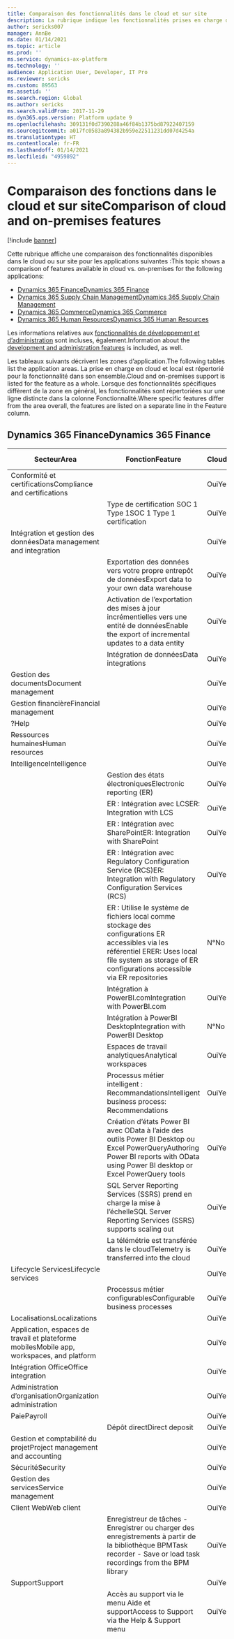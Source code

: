 ```yaml
---
title: Comparaison des fonctionnalités dans le cloud et sur site
description: La rubrique indique les fonctionnalités prises en charge dans le cloud et sur site.
author: sericks007
manager: AnnBe
ms.date: 01/14/2021
ms.topic: article
ms.prod: ''
ms.service: dynamics-ax-platform
ms.technology: ''
audience: Application User, Developer, IT Pro
ms.reviewer: sericks
ms.custom: 89563
ms.assetid: ''
ms.search.region: Global
ms.author: sericks
ms.search.validFrom: 2017-11-29
ms.dyn365.ops.version: Platform update 9
ms.openlocfilehash: 309131f0d7390288a46f84b1375bd87922407159
ms.sourcegitcommit: a017fc0583a894382b959e22511231dd07d4254a
ms.translationtype: HT
ms.contentlocale: fr-FR
ms.lasthandoff: 01/14/2021
ms.locfileid: "4959892"
---
```

# <a name="comparison-of-cloud-and-on-premises-features"></a><span data-ttu-id="8448d-103">Comparaison des fonctions dans le cloud et sur site</span><span class="sxs-lookup"><span data-stu-id="8448d-103">Comparison of cloud and on-premises features</span></span>

[!include [banner](../includes/banner.md)]

<span data-ttu-id="8448d-104">Cette rubrique affiche une comparaison des fonctionnalités disponibles dans le cloud ou sur site pour les applications suivantes :</span><span class="sxs-lookup"><span data-stu-id="8448d-104">This topic shows a comparison of features available in cloud vs. on-premises for the following applications:</span></span>

- [<span data-ttu-id="8448d-105">Dynamics 365 Finance</span><span class="sxs-lookup"><span data-stu-id="8448d-105">Dynamics 365 Finance</span></span>](cloud-prem-comparison.md#dynamics-365-finance)
- [<span data-ttu-id="8448d-106">Dynamics 365 Supply Chain Management</span><span class="sxs-lookup"><span data-stu-id="8448d-106">Dynamics 365 Supply Chain Management</span></span>](cloud-prem-comparison.md#dynamics-365-supply-chain-management)
- [<span data-ttu-id="8448d-107">Dynamics 365 Commerce</span><span class="sxs-lookup"><span data-stu-id="8448d-107">Dynamics 365 Commerce</span></span>](cloud-prem-comparison.md#dynamics-365-commerce)
- [<span data-ttu-id="8448d-108">Dynamics 365 Human Resources</span><span class="sxs-lookup"><span data-stu-id="8448d-108">Dynamics 365 Human Resources</span></span>](cloud-prem-comparison.md#dynamics-365-human-resources)

<span data-ttu-id="8448d-109">Les informations relatives aux [fonctionnalités de développement et d’administration](cloud-prem-comparison.md#development-and-administration-features) sont incluses, également.</span><span class="sxs-lookup"><span data-stu-id="8448d-109">Information about the [development and administration features](cloud-prem-comparison.md#development-and-administration-features) is included, as well.</span></span>

<span data-ttu-id="8448d-110">Les tableaux suivants décrivent les zones d’application.</span><span class="sxs-lookup"><span data-stu-id="8448d-110">The following tables list the application areas.</span></span> <span data-ttu-id="8448d-111">La prise en charge en cloud et local est répertorié pour la fonctionnalité dans son ensemble.</span><span class="sxs-lookup"><span data-stu-id="8448d-111">Cloud and on-premises support is listed for the feature as a whole.</span></span> <span data-ttu-id="8448d-112">Lorsque des fonctionnalités spécifiques diffèrent de la zone en général, les fonctionnalités sont répertoriées sur une ligne distincte dans la colonne Fonctionnalité.</span><span class="sxs-lookup"><span data-stu-id="8448d-112">Where specific features differ from the area overall, the features are listed on a separate line in the Feature column.</span></span>

## <a name="dynamics-365-finance"></a><span data-ttu-id="8448d-113">Dynamics 365 Finance</span><span class="sxs-lookup"><span data-stu-id="8448d-113">Dynamics 365 Finance</span></span>

| <span data-ttu-id="8448d-114">**Secteur**</span><span class="sxs-lookup"><span data-stu-id="8448d-114">**Area**</span></span>             | <span data-ttu-id="8448d-115">**Fonction**</span><span class="sxs-lookup"><span data-stu-id="8448d-115">**Feature**</span></span>                | <span data-ttu-id="8448d-116">**Cloud**</span><span class="sxs-lookup"><span data-stu-id="8448d-116">**Cloud**</span></span> | <span data-ttu-id="8448d-117">**Sur site**</span><span class="sxs-lookup"><span data-stu-id="8448d-117">**On-premises**</span></span> |
|---------------------|-----------------------------|-----------|-----------------|
| <span data-ttu-id="8448d-118">Conformité et certifications</span><span class="sxs-lookup"><span data-stu-id="8448d-118">Compliance and certifications</span></span>        |                                                                                           | <span data-ttu-id="8448d-119">Oui</span><span class="sxs-lookup"><span data-stu-id="8448d-119">Yes</span></span>       | <span data-ttu-id="8448d-120">Oui</span><span class="sxs-lookup"><span data-stu-id="8448d-120">Yes</span></span>             |
|                                      | <span data-ttu-id="8448d-121">Type de certification SOC 1 Type 1</span><span class="sxs-lookup"><span data-stu-id="8448d-121">SOC 1 Type 1 certification</span></span>                                                                | <span data-ttu-id="8448d-122">Oui</span><span class="sxs-lookup"><span data-stu-id="8448d-122">Yes</span></span>       | <span data-ttu-id="8448d-123">Non</span><span class="sxs-lookup"><span data-stu-id="8448d-123">No</span></span>              |
| <span data-ttu-id="8448d-124">Intégration et gestion des données</span><span class="sxs-lookup"><span data-stu-id="8448d-124">Data management and integration</span></span>      |                                                                                           | <span data-ttu-id="8448d-125">Oui</span><span class="sxs-lookup"><span data-stu-id="8448d-125">Yes</span></span>       | <span data-ttu-id="8448d-126">Oui</span><span class="sxs-lookup"><span data-stu-id="8448d-126">Yes</span></span>             
|                                      | <span data-ttu-id="8448d-127">Exportation des données vers votre propre entrepôt de données</span><span class="sxs-lookup"><span data-stu-id="8448d-127">Export data to your own data warehouse</span></span>                                                    | <span data-ttu-id="8448d-128">Oui</span><span class="sxs-lookup"><span data-stu-id="8448d-128">Yes</span></span>       | <span data-ttu-id="8448d-129">Oui</span><span class="sxs-lookup"><span data-stu-id="8448d-129">Yes</span></span>             |
|                                      | <span data-ttu-id="8448d-130">Activation de l’exportation des mises à jour incrémentielles vers une entité de données</span><span class="sxs-lookup"><span data-stu-id="8448d-130">Enable the export of incremental updates to a data entity</span></span>                                 | <span data-ttu-id="8448d-131">Oui</span><span class="sxs-lookup"><span data-stu-id="8448d-131">Yes</span></span>       | <span data-ttu-id="8448d-132">Oui</span><span class="sxs-lookup"><span data-stu-id="8448d-132">Yes</span></span>              |
|                                      | <span data-ttu-id="8448d-133">Intégration de données</span><span class="sxs-lookup"><span data-stu-id="8448d-133">Data integrations</span></span>                                                                         | <span data-ttu-id="8448d-134">Oui</span><span class="sxs-lookup"><span data-stu-id="8448d-134">Yes</span></span>       | <span data-ttu-id="8448d-135">Oui</span><span class="sxs-lookup"><span data-stu-id="8448d-135">Yes</span></span>             |
| <span data-ttu-id="8448d-136">Gestion des documents</span><span class="sxs-lookup"><span data-stu-id="8448d-136">Document management</span></span>                  |                                                                                           | <span data-ttu-id="8448d-137">Oui</span><span class="sxs-lookup"><span data-stu-id="8448d-137">Yes</span></span>       | <span data-ttu-id="8448d-138">Oui</span><span class="sxs-lookup"><span data-stu-id="8448d-138">Yes</span></span>             |
| <span data-ttu-id="8448d-139">Gestion financière</span><span class="sxs-lookup"><span data-stu-id="8448d-139">Financial management</span></span>                 |                                                                                           | <span data-ttu-id="8448d-140">Oui</span><span class="sxs-lookup"><span data-stu-id="8448d-140">Yes</span></span>       | <span data-ttu-id="8448d-141">Oui</span><span class="sxs-lookup"><span data-stu-id="8448d-141">Yes</span></span>             |
| <span data-ttu-id="8448d-142">?</span><span class="sxs-lookup"><span data-stu-id="8448d-142">Help</span></span>                                 |                                                                                           | <span data-ttu-id="8448d-143">Oui</span><span class="sxs-lookup"><span data-stu-id="8448d-143">Yes</span></span>       | <span data-ttu-id="8448d-144">Non</span><span class="sxs-lookup"><span data-stu-id="8448d-144">No</span></span>              |
| <span data-ttu-id="8448d-145">Ressources humaines</span><span class="sxs-lookup"><span data-stu-id="8448d-145">Human resources</span></span>                      |                                                                                           | <span data-ttu-id="8448d-146">Oui</span><span class="sxs-lookup"><span data-stu-id="8448d-146">Yes</span></span>       | <span data-ttu-id="8448d-147">Oui</span><span class="sxs-lookup"><span data-stu-id="8448d-147">Yes</span></span>             |
| <span data-ttu-id="8448d-148">Intelligence</span><span class="sxs-lookup"><span data-stu-id="8448d-148">Intelligence</span></span>                         |                                                                                           | <span data-ttu-id="8448d-149">Oui</span><span class="sxs-lookup"><span data-stu-id="8448d-149">Yes</span></span>       | <span data-ttu-id="8448d-150">Oui</span><span class="sxs-lookup"><span data-stu-id="8448d-150">Yes</span></span>             |
|                                      | <span data-ttu-id="8448d-151">Gestion des états électroniques</span><span class="sxs-lookup"><span data-stu-id="8448d-151">Electronic reporting (ER)</span></span>                                                                 | <span data-ttu-id="8448d-152">Oui</span><span class="sxs-lookup"><span data-stu-id="8448d-152">Yes</span></span>       | <span data-ttu-id="8448d-153">Oui</span><span class="sxs-lookup"><span data-stu-id="8448d-153">Yes</span></span>             |
|                                      | <span data-ttu-id="8448d-154">ER : Intégration avec LCS</span><span class="sxs-lookup"><span data-stu-id="8448d-154">ER: Integration with LCS</span></span>                                                                  | <span data-ttu-id="8448d-155">Oui</span><span class="sxs-lookup"><span data-stu-id="8448d-155">Yes</span></span>       | <span data-ttu-id="8448d-156">Non</span><span class="sxs-lookup"><span data-stu-id="8448d-156">No</span></span>              |
|                                      | <span data-ttu-id="8448d-157">ER : Intégration avec SharePoint</span><span class="sxs-lookup"><span data-stu-id="8448d-157">ER: Integration with SharePoint</span></span>                                                           | <span data-ttu-id="8448d-158">Oui</span><span class="sxs-lookup"><span data-stu-id="8448d-158">Yes</span></span>       | <span data-ttu-id="8448d-159">Non</span><span class="sxs-lookup"><span data-stu-id="8448d-159">No</span></span>              |
|                                      | <span data-ttu-id="8448d-160">ER : Intégration avec Regulatory Configuration Service (RCS)</span><span class="sxs-lookup"><span data-stu-id="8448d-160">ER: Integration with Regulatory Configuration Services (RCS)</span></span>                              | <span data-ttu-id="8448d-161">Oui</span><span class="sxs-lookup"><span data-stu-id="8448d-161">Yes</span></span>       | <span data-ttu-id="8448d-162">Non</span><span class="sxs-lookup"><span data-stu-id="8448d-162">No</span></span>              |
|                                      | <span data-ttu-id="8448d-163">ER : Utilise le système de fichiers local comme stockage des configurations ER accessibles via les référentiel ER</span><span class="sxs-lookup"><span data-stu-id="8448d-163">ER: Uses local file system as storage of ER configurations accessible via ER repositories</span></span> | <span data-ttu-id="8448d-164">N°</span><span class="sxs-lookup"><span data-stu-id="8448d-164">No</span></span>        | <span data-ttu-id="8448d-165">Oui</span><span class="sxs-lookup"><span data-stu-id="8448d-165">Yes</span></span>             |
|                                      | <span data-ttu-id="8448d-166">Intégration à PowerBI.com</span><span class="sxs-lookup"><span data-stu-id="8448d-166">Integration with PowerBI.com</span></span>                                                              | <span data-ttu-id="8448d-167">Oui</span><span class="sxs-lookup"><span data-stu-id="8448d-167">Yes</span></span>       | <span data-ttu-id="8448d-168">N°</span><span class="sxs-lookup"><span data-stu-id="8448d-168">No</span></span>              |
|                                      | <span data-ttu-id="8448d-169">Intégration à PowerBI Desktop</span><span class="sxs-lookup"><span data-stu-id="8448d-169">Integration with PowerBI Desktop</span></span>                                                          | <span data-ttu-id="8448d-170">N°</span><span class="sxs-lookup"><span data-stu-id="8448d-170">No</span></span>        | <span data-ttu-id="8448d-171">Oui</span><span class="sxs-lookup"><span data-stu-id="8448d-171">Yes</span></span>             |
|                                      | <span data-ttu-id="8448d-172">Espaces de travail analytiques</span><span class="sxs-lookup"><span data-stu-id="8448d-172">Analytical workspaces</span></span>                                                                     | <span data-ttu-id="8448d-173">Oui</span><span class="sxs-lookup"><span data-stu-id="8448d-173">Yes</span></span>       | <span data-ttu-id="8448d-174">N°</span><span class="sxs-lookup"><span data-stu-id="8448d-174">No</span></span>              |
|                                      | <span data-ttu-id="8448d-175">Processus métier intelligent : Recommandations</span><span class="sxs-lookup"><span data-stu-id="8448d-175">Intelligent business process: Recommendations</span></span>                                             | <span data-ttu-id="8448d-176">Oui</span><span class="sxs-lookup"><span data-stu-id="8448d-176">Yes</span></span>       | <span data-ttu-id="8448d-177">N°</span><span class="sxs-lookup"><span data-stu-id="8448d-177">No</span></span>              |
|                                      | <span data-ttu-id="8448d-178">Création d’états Power BI avec OData à l’aide des outils Power BI Desktop ou Excel PowerQuery</span><span class="sxs-lookup"><span data-stu-id="8448d-178">Authoring Power BI reports with OData using Power BI desktop or Excel PowerQuery tools</span></span>    | <span data-ttu-id="8448d-179">Oui</span><span class="sxs-lookup"><span data-stu-id="8448d-179">Yes</span></span>       | <span data-ttu-id="8448d-180">N°</span><span class="sxs-lookup"><span data-stu-id="8448d-180">No</span></span>              |
|                                      | <span data-ttu-id="8448d-181">SQL Server Reporting Services (SSRS) prend en charge la mise à l’échelle</span><span class="sxs-lookup"><span data-stu-id="8448d-181">SQL Server Reporting Services (SSRS) supports scaling out</span></span>                                 | <span data-ttu-id="8448d-182">Oui</span><span class="sxs-lookup"><span data-stu-id="8448d-182">Yes</span></span>       | <span data-ttu-id="8448d-183">Non</span><span class="sxs-lookup"><span data-stu-id="8448d-183">No</span></span>              |
|                                      | <span data-ttu-id="8448d-184">La télémétrie est transférée dans le cloud</span><span class="sxs-lookup"><span data-stu-id="8448d-184">Telemetry is transferred into the cloud</span></span>                                                   | <span data-ttu-id="8448d-185">Oui</span><span class="sxs-lookup"><span data-stu-id="8448d-185">Yes</span></span>       | <span data-ttu-id="8448d-186">Non</span><span class="sxs-lookup"><span data-stu-id="8448d-186">No</span></span>              |
| <span data-ttu-id="8448d-187">Lifecycle Services</span><span class="sxs-lookup"><span data-stu-id="8448d-187">Lifecycle services</span></span>                   |                                                                                           | <span data-ttu-id="8448d-188">Oui</span><span class="sxs-lookup"><span data-stu-id="8448d-188">Yes</span></span>       | <span data-ttu-id="8448d-189">Oui</span><span class="sxs-lookup"><span data-stu-id="8448d-189">Yes</span></span>             |
|                                      | <span data-ttu-id="8448d-190">Processus métier configurables</span><span class="sxs-lookup"><span data-stu-id="8448d-190">Configurable business processes</span></span>                                                           | <span data-ttu-id="8448d-191">Oui</span><span class="sxs-lookup"><span data-stu-id="8448d-191">Yes</span></span>       | <span data-ttu-id="8448d-192">Non</span><span class="sxs-lookup"><span data-stu-id="8448d-192">No</span></span>              |
| <span data-ttu-id="8448d-193">Localisations</span><span class="sxs-lookup"><span data-stu-id="8448d-193">Localizations</span></span>                        |                                                                                           | <span data-ttu-id="8448d-194">Oui</span><span class="sxs-lookup"><span data-stu-id="8448d-194">Yes</span></span>       | <span data-ttu-id="8448d-195">Oui</span><span class="sxs-lookup"><span data-stu-id="8448d-195">Yes</span></span>             |
| <span data-ttu-id="8448d-196">Application, espaces de travail et plateforme mobiles</span><span class="sxs-lookup"><span data-stu-id="8448d-196">Mobile app, workspaces, and platform</span></span> |                                                                                           | <span data-ttu-id="8448d-197">Oui</span><span class="sxs-lookup"><span data-stu-id="8448d-197">Yes</span></span>       | <span data-ttu-id="8448d-198">Oui</span><span class="sxs-lookup"><span data-stu-id="8448d-198">Yes</span></span>             |
| <span data-ttu-id="8448d-199">Intégration Office</span><span class="sxs-lookup"><span data-stu-id="8448d-199">Office integration</span></span>                   |                                                                                           | <span data-ttu-id="8448d-200">Oui</span><span class="sxs-lookup"><span data-stu-id="8448d-200">Yes</span></span>       | <span data-ttu-id="8448d-201">Oui</span><span class="sxs-lookup"><span data-stu-id="8448d-201">Yes</span></span>             |
| <span data-ttu-id="8448d-202">Administration d’organisation</span><span class="sxs-lookup"><span data-stu-id="8448d-202">Organization administration</span></span>          |                                                                                           | <span data-ttu-id="8448d-203">Oui</span><span class="sxs-lookup"><span data-stu-id="8448d-203">Yes</span></span>       | <span data-ttu-id="8448d-204">Oui</span><span class="sxs-lookup"><span data-stu-id="8448d-204">Yes</span></span>             |
| <span data-ttu-id="8448d-205">Paie</span><span class="sxs-lookup"><span data-stu-id="8448d-205">Payroll</span></span>                              |                                                                                           | <span data-ttu-id="8448d-206">Oui</span><span class="sxs-lookup"><span data-stu-id="8448d-206">Yes</span></span>       | <span data-ttu-id="8448d-207">Oui</span><span class="sxs-lookup"><span data-stu-id="8448d-207">Yes</span></span>             |
|                                      | <span data-ttu-id="8448d-208">Dépôt direct</span><span class="sxs-lookup"><span data-stu-id="8448d-208">Direct deposit</span></span>                                                                            | <span data-ttu-id="8448d-209">Oui</span><span class="sxs-lookup"><span data-stu-id="8448d-209">Yes</span></span>       | <span data-ttu-id="8448d-210">Non</span><span class="sxs-lookup"><span data-stu-id="8448d-210">No</span></span>              |
| <span data-ttu-id="8448d-211">Gestion et comptabilité du projet</span><span class="sxs-lookup"><span data-stu-id="8448d-211">Project management and accounting</span></span>    |                                                                                           | <span data-ttu-id="8448d-212">Oui</span><span class="sxs-lookup"><span data-stu-id="8448d-212">Yes</span></span>       | <span data-ttu-id="8448d-213">Oui</span><span class="sxs-lookup"><span data-stu-id="8448d-213">Yes</span></span>             |
| <span data-ttu-id="8448d-214">Sécurité</span><span class="sxs-lookup"><span data-stu-id="8448d-214">Security</span></span>                             |                                                                                           | <span data-ttu-id="8448d-215">Oui</span><span class="sxs-lookup"><span data-stu-id="8448d-215">Yes</span></span>       | <span data-ttu-id="8448d-216">Oui</span><span class="sxs-lookup"><span data-stu-id="8448d-216">Yes</span></span>             |
| <span data-ttu-id="8448d-217">Gestion des services</span><span class="sxs-lookup"><span data-stu-id="8448d-217">Service management</span></span>                   |                                                                                           | <span data-ttu-id="8448d-218">Oui</span><span class="sxs-lookup"><span data-stu-id="8448d-218">Yes</span></span>       | <span data-ttu-id="8448d-219">Oui</span><span class="sxs-lookup"><span data-stu-id="8448d-219">Yes</span></span>             |
| <span data-ttu-id="8448d-220">Client Web</span><span class="sxs-lookup"><span data-stu-id="8448d-220">Web client</span></span>                           |                                                                                           | <span data-ttu-id="8448d-221">Oui</span><span class="sxs-lookup"><span data-stu-id="8448d-221">Yes</span></span>       | <span data-ttu-id="8448d-222">Oui</span><span class="sxs-lookup"><span data-stu-id="8448d-222">Yes</span></span>             |
|                                      | <span data-ttu-id="8448d-223">Enregistreur de tâches - Enregistrer ou charger des enregistrements à partir de la bibliothèque BPM</span><span class="sxs-lookup"><span data-stu-id="8448d-223">Task recorder - Save or load task recordings from the BPM library</span></span>                         | <span data-ttu-id="8448d-224">Oui</span><span class="sxs-lookup"><span data-stu-id="8448d-224">Yes</span></span>       | <span data-ttu-id="8448d-225">Non</span><span class="sxs-lookup"><span data-stu-id="8448d-225">No</span></span>              |
| <span data-ttu-id="8448d-226">Support</span><span class="sxs-lookup"><span data-stu-id="8448d-226">Support</span></span>                              |                                                                                           | <span data-ttu-id="8448d-227">Oui</span><span class="sxs-lookup"><span data-stu-id="8448d-227">Yes</span></span>       | <span data-ttu-id="8448d-228">Oui</span><span class="sxs-lookup"><span data-stu-id="8448d-228">Yes</span></span>             |
|                                      | <span data-ttu-id="8448d-229">Accès au support via le menu Aide et support</span><span class="sxs-lookup"><span data-stu-id="8448d-229">Access to Support via the Help & Support menu</span></span>                                             | <span data-ttu-id="8448d-230">Oui</span><span class="sxs-lookup"><span data-stu-id="8448d-230">Yes</span></span>       | <span data-ttu-id="8448d-231">Non</span><span class="sxs-lookup"><span data-stu-id="8448d-231">No</span></span>              |
|                                      | <span data-ttu-id="8448d-232">Événements commerciaux</span><span class="sxs-lookup"><span data-stu-id="8448d-232">Business events</span></span>                                                                           | <span data-ttu-id="8448d-233">Oui</span><span class="sxs-lookup"><span data-stu-id="8448d-233">Yes</span></span>       | <span data-ttu-id="8448d-234">Oui (soit une connectivité Internet est requise, soit des points de terminaison personnalisés doivent être implémentés pour envoyer/recevoir des événements commerciaux dans l’intranet)</span><span class="sxs-lookup"><span data-stu-id="8448d-234">Yes (either internet connectivity is required or custom endpoints must be implemented to send/receive business events within intranet)</span></span>              |

## <a name="dynamics-365-supply-chain-management"></a><span data-ttu-id="8448d-235">Dynamics 365 Supply Chain Management</span><span class="sxs-lookup"><span data-stu-id="8448d-235">Dynamics 365 Supply Chain Management</span></span> 

| <span data-ttu-id="8448d-236">**Secteur**</span><span class="sxs-lookup"><span data-stu-id="8448d-236">**Area**</span></span>                | <span data-ttu-id="8448d-237">**Fonction**</span><span class="sxs-lookup"><span data-stu-id="8448d-237">**Feature**</span></span>             | <span data-ttu-id="8448d-238">**Cloud**</span><span class="sxs-lookup"><span data-stu-id="8448d-238">**Cloud**</span></span> | <span data-ttu-id="8448d-239">**Sur site**</span><span class="sxs-lookup"><span data-stu-id="8448d-239">**On-premises**</span></span> |
|-------------------------|-------------------|-----------|-----------------|
| <span data-ttu-id="8448d-240">Gestion des actifs</span><span class="sxs-lookup"><span data-stu-id="8448d-240">Asset management</span></span>                     |                                                                                           | <span data-ttu-id="8448d-241">Oui</span><span class="sxs-lookup"><span data-stu-id="8448d-241">Yes</span></span>       | <span data-ttu-id="8448d-242">N°</span><span class="sxs-lookup"><span data-stu-id="8448d-242">No</span></span> |
| <span data-ttu-id="8448d-243">Conformité et certifications</span><span class="sxs-lookup"><span data-stu-id="8448d-243">Compliance and certifications</span></span>        |                                                                                           | <span data-ttu-id="8448d-244">Oui</span><span class="sxs-lookup"><span data-stu-id="8448d-244">Yes</span></span>       | <span data-ttu-id="8448d-245">Oui</span><span class="sxs-lookup"><span data-stu-id="8448d-245">Yes</span></span>             |
|                                      | <span data-ttu-id="8448d-246">Type de certification SOC 1 Type 1</span><span class="sxs-lookup"><span data-stu-id="8448d-246">SOC 1 Type 1 certification</span></span>                                                                | <span data-ttu-id="8448d-247">Oui</span><span class="sxs-lookup"><span data-stu-id="8448d-247">Yes</span></span>       | <span data-ttu-id="8448d-248">N°</span><span class="sxs-lookup"><span data-stu-id="8448d-248">No</span></span>              |
| <span data-ttu-id="8448d-249">Contrôle de gestion</span><span class="sxs-lookup"><span data-stu-id="8448d-249">Cost accounting</span></span>                      |                                                                                           | <span data-ttu-id="8448d-250">Oui</span><span class="sxs-lookup"><span data-stu-id="8448d-250">Yes</span></span>       | <span data-ttu-id="8448d-251">Oui</span><span class="sxs-lookup"><span data-stu-id="8448d-251">Yes</span></span>             |
|                                      | <span data-ttu-id="8448d-252">Pack de contenu Contrôle de gestion pour Power BI</span><span class="sxs-lookup"><span data-stu-id="8448d-252">Cost accounting content pack for Power BI</span></span>                                                 | <span data-ttu-id="8448d-253">Oui</span><span class="sxs-lookup"><span data-stu-id="8448d-253">Yes</span></span>       | <span data-ttu-id="8448d-254">N°</span><span class="sxs-lookup"><span data-stu-id="8448d-254">No</span></span>              |
|                                      | <span data-ttu-id="8448d-255">Espace de travail Contrôle de gestion pour application mobile</span><span class="sxs-lookup"><span data-stu-id="8448d-255">Cost accounting workspace for mobile app</span></span>                                                  | <span data-ttu-id="8448d-256">Oui</span><span class="sxs-lookup"><span data-stu-id="8448d-256">Yes</span></span>       | <span data-ttu-id="8448d-257">N°</span><span class="sxs-lookup"><span data-stu-id="8448d-257">No</span></span>              |
| <span data-ttu-id="8448d-258">Gestion des coûts</span><span class="sxs-lookup"><span data-stu-id="8448d-258">Cost management</span></span>                      |                                                                                           | <span data-ttu-id="8448d-259">Oui</span><span class="sxs-lookup"><span data-stu-id="8448d-259">Yes</span></span>       | <span data-ttu-id="8448d-260">Oui</span><span class="sxs-lookup"><span data-stu-id="8448d-260">Yes</span></span>             |
|                                      | <span data-ttu-id="8448d-261">Pack de contenu de gestion des coûts pour Power BI</span><span class="sxs-lookup"><span data-stu-id="8448d-261">Cost management content pack for Power BI</span></span>                                                 | <span data-ttu-id="8448d-262">Oui</span><span class="sxs-lookup"><span data-stu-id="8448d-262">Yes</span></span>       | <span data-ttu-id="8448d-263">N°</span><span class="sxs-lookup"><span data-stu-id="8448d-263">No</span></span>              |
| <span data-ttu-id="8448d-264">Intégration et gestion des données</span><span class="sxs-lookup"><span data-stu-id="8448d-264">Data management and integration</span></span>      |                                                                                           | <span data-ttu-id="8448d-265">Oui</span><span class="sxs-lookup"><span data-stu-id="8448d-265">Yes</span></span>       | <span data-ttu-id="8448d-266">Oui</span><span class="sxs-lookup"><span data-stu-id="8448d-266">Yes</span></span>             |
|                                      | <span data-ttu-id="8448d-267">Extension pilotée par la configuration</span><span class="sxs-lookup"><span data-stu-id="8448d-267">Configuration-driven extension</span></span>                                                            | <span data-ttu-id="8448d-268">Oui</span><span class="sxs-lookup"><span data-stu-id="8448d-268">Yes</span></span>       | <span data-ttu-id="8448d-269">N°</span><span class="sxs-lookup"><span data-stu-id="8448d-269">No</span></span>              |
|                                      | <span data-ttu-id="8448d-270">Exportation des données vers votre propre entrepôt de données</span><span class="sxs-lookup"><span data-stu-id="8448d-270">Export data to your own data warehouse</span></span>                                                    | <span data-ttu-id="8448d-271">Oui</span><span class="sxs-lookup"><span data-stu-id="8448d-271">Yes</span></span>       | <span data-ttu-id="8448d-272">Oui</span><span class="sxs-lookup"><span data-stu-id="8448d-272">Yes</span></span>             |
|                                      | <span data-ttu-id="8448d-273">Activation de l’exportation des mises à jour incrémentielles vers une entité de données</span><span class="sxs-lookup"><span data-stu-id="8448d-273">Enable the export of incremental updates to a data entity</span></span>                                 | <span data-ttu-id="8448d-274">Oui</span><span class="sxs-lookup"><span data-stu-id="8448d-274">Yes</span></span>       | <span data-ttu-id="8448d-275">Oui</span><span class="sxs-lookup"><span data-stu-id="8448d-275">Yes</span></span>              |
|                                      | <span data-ttu-id="8448d-276">Intégration de données</span><span class="sxs-lookup"><span data-stu-id="8448d-276">Data integrations</span></span>                                                                         | <span data-ttu-id="8448d-277">Oui</span><span class="sxs-lookup"><span data-stu-id="8448d-277">Yes</span></span>       | <span data-ttu-id="8448d-278">Oui</span><span class="sxs-lookup"><span data-stu-id="8448d-278">Yes</span></span>             |
| <span data-ttu-id="8448d-279">Gestion des documents</span><span class="sxs-lookup"><span data-stu-id="8448d-279">Document management</span></span>                  |                                                                                           | <span data-ttu-id="8448d-280">Oui</span><span class="sxs-lookup"><span data-stu-id="8448d-280">Yes</span></span>       | <span data-ttu-id="8448d-281">Oui</span><span class="sxs-lookup"><span data-stu-id="8448d-281">Yes</span></span>             |
| <span data-ttu-id="8448d-282">Affiche l’aide</span><span class="sxs-lookup"><span data-stu-id="8448d-282">Help</span></span>                                 |                                                                                           | <span data-ttu-id="8448d-283">Oui</span><span class="sxs-lookup"><span data-stu-id="8448d-283">Yes</span></span>       | <span data-ttu-id="8448d-284">Non</span><span class="sxs-lookup"><span data-stu-id="8448d-284">No</span></span>              |
| <span data-ttu-id="8448d-285">Intelligence</span><span class="sxs-lookup"><span data-stu-id="8448d-285">Intelligence</span></span>                         |                                                                                           | <span data-ttu-id="8448d-286">Oui</span><span class="sxs-lookup"><span data-stu-id="8448d-286">Yes</span></span>       | <span data-ttu-id="8448d-287">Oui</span><span class="sxs-lookup"><span data-stu-id="8448d-287">Yes</span></span>             |
|                                      | <span data-ttu-id="8448d-288">Gestion des états électroniques</span><span class="sxs-lookup"><span data-stu-id="8448d-288">Electronic reporting (ER)</span></span>                                                                 | <span data-ttu-id="8448d-289">Oui</span><span class="sxs-lookup"><span data-stu-id="8448d-289">Yes</span></span>       | <span data-ttu-id="8448d-290">Oui</span><span class="sxs-lookup"><span data-stu-id="8448d-290">Yes</span></span>             |
|                                      | <span data-ttu-id="8448d-291">ER : Intégration avec LCS</span><span class="sxs-lookup"><span data-stu-id="8448d-291">ER: Integration with LCS</span></span>                                                                  | <span data-ttu-id="8448d-292">Oui</span><span class="sxs-lookup"><span data-stu-id="8448d-292">Yes</span></span>       | <span data-ttu-id="8448d-293">Non</span><span class="sxs-lookup"><span data-stu-id="8448d-293">No</span></span>              |
|                                      | <span data-ttu-id="8448d-294">ER : Intégration avec SharePoint</span><span class="sxs-lookup"><span data-stu-id="8448d-294">ER: Integration with SharePoint</span></span>                                                           | <span data-ttu-id="8448d-295">Oui</span><span class="sxs-lookup"><span data-stu-id="8448d-295">Yes</span></span>       | <span data-ttu-id="8448d-296">Non</span><span class="sxs-lookup"><span data-stu-id="8448d-296">No</span></span>              |
|                                      | <span data-ttu-id="8448d-297">ER : Intégration avec Regulatory Configuration Service (RCS)</span><span class="sxs-lookup"><span data-stu-id="8448d-297">ER: Integration with Regulatory Configuration Services (RCS)</span></span>                              | <span data-ttu-id="8448d-298">Oui</span><span class="sxs-lookup"><span data-stu-id="8448d-298">Yes</span></span>       | <span data-ttu-id="8448d-299">Non</span><span class="sxs-lookup"><span data-stu-id="8448d-299">No</span></span>              |
|                                      | <span data-ttu-id="8448d-300">ER : Utilise le système de fichiers local comme stockage des configurations ER accessibles via les référentiel ER</span><span class="sxs-lookup"><span data-stu-id="8448d-300">ER: Uses local file system as storage of ER configurations accessible via ER repositories</span></span> | <span data-ttu-id="8448d-301">N°</span><span class="sxs-lookup"><span data-stu-id="8448d-301">No</span></span>        | <span data-ttu-id="8448d-302">Oui</span><span class="sxs-lookup"><span data-stu-id="8448d-302">Yes</span></span>             |
|                                      | <span data-ttu-id="8448d-303">Intégration à PowerBI.com</span><span class="sxs-lookup"><span data-stu-id="8448d-303">Integration with PowerBI.com</span></span>                                                              | <span data-ttu-id="8448d-304">Oui</span><span class="sxs-lookup"><span data-stu-id="8448d-304">Yes</span></span>       | <span data-ttu-id="8448d-305">N°</span><span class="sxs-lookup"><span data-stu-id="8448d-305">No</span></span>              |
|                                      | <span data-ttu-id="8448d-306">Intégration à PowerBI Desktop</span><span class="sxs-lookup"><span data-stu-id="8448d-306">Integration with PowerBI Desktop</span></span>                                                          | <span data-ttu-id="8448d-307">N°</span><span class="sxs-lookup"><span data-stu-id="8448d-307">No</span></span>        | <span data-ttu-id="8448d-308">Oui</span><span class="sxs-lookup"><span data-stu-id="8448d-308">Yes</span></span>             |
|                                      | <span data-ttu-id="8448d-309">Espaces de travail analytiques</span><span class="sxs-lookup"><span data-stu-id="8448d-309">Analytical workspaces</span></span>                                                                     | <span data-ttu-id="8448d-310">Oui</span><span class="sxs-lookup"><span data-stu-id="8448d-310">Yes</span></span>       | <span data-ttu-id="8448d-311">N°</span><span class="sxs-lookup"><span data-stu-id="8448d-311">No</span></span>              |
|                                      | <span data-ttu-id="8448d-312">Processus métier intelligent : Recommandations</span><span class="sxs-lookup"><span data-stu-id="8448d-312">Intelligent business process: Recommendations</span></span>                                             | <span data-ttu-id="8448d-313">Oui</span><span class="sxs-lookup"><span data-stu-id="8448d-313">Yes</span></span>       | <span data-ttu-id="8448d-314">N°</span><span class="sxs-lookup"><span data-stu-id="8448d-314">No</span></span>              |
|                                      | <span data-ttu-id="8448d-315">Création d’états Power BI avec OData à l’aide des outils Power BI Desktop ou Excel PowerQuery</span><span class="sxs-lookup"><span data-stu-id="8448d-315">Authoring Power BI reports with OData using Power BI desktop or Excel PowerQuery tools</span></span>    | <span data-ttu-id="8448d-316">Oui</span><span class="sxs-lookup"><span data-stu-id="8448d-316">Yes</span></span>       | <span data-ttu-id="8448d-317">N°</span><span class="sxs-lookup"><span data-stu-id="8448d-317">No</span></span>              |
|                                      | <span data-ttu-id="8448d-318">SQL Server Reporting Services (SSRS) prend en charge la mise à l’échelle</span><span class="sxs-lookup"><span data-stu-id="8448d-318">SQL Server Reporting Services (SSRS) supports scaling out</span></span>                                 | <span data-ttu-id="8448d-319">Oui</span><span class="sxs-lookup"><span data-stu-id="8448d-319">Yes</span></span>       | <span data-ttu-id="8448d-320">Non</span><span class="sxs-lookup"><span data-stu-id="8448d-320">No</span></span>              |
|                                      | <span data-ttu-id="8448d-321">La télémétrie est transférée dans le cloud</span><span class="sxs-lookup"><span data-stu-id="8448d-321">Telemetry is transferred into the cloud</span></span>                                                   | <span data-ttu-id="8448d-322">Oui</span><span class="sxs-lookup"><span data-stu-id="8448d-322">Yes</span></span>       | <span data-ttu-id="8448d-323">Non</span><span class="sxs-lookup"><span data-stu-id="8448d-323">No</span></span>              |
| <span data-ttu-id="8448d-324">Gestion des stocks</span><span class="sxs-lookup"><span data-stu-id="8448d-324">Inventory management</span></span>                 |                                                                                           | <span data-ttu-id="8448d-325">Oui</span><span class="sxs-lookup"><span data-stu-id="8448d-325">Yes</span></span>       | <span data-ttu-id="8448d-326">Oui</span><span class="sxs-lookup"><span data-stu-id="8448d-326">Yes</span></span>             |
| <span data-ttu-id="8448d-327">Lifecycle Services</span><span class="sxs-lookup"><span data-stu-id="8448d-327">Lifecycle services</span></span>                   |                                                                                           | <span data-ttu-id="8448d-328">Oui</span><span class="sxs-lookup"><span data-stu-id="8448d-328">Yes</span></span>       | <span data-ttu-id="8448d-329">Oui</span><span class="sxs-lookup"><span data-stu-id="8448d-329">Yes</span></span>             |
|                                      | <span data-ttu-id="8448d-330">Processus métier configurables</span><span class="sxs-lookup"><span data-stu-id="8448d-330">Configurable business processes</span></span>                                                           | <span data-ttu-id="8448d-331">Oui</span><span class="sxs-lookup"><span data-stu-id="8448d-331">Yes</span></span>       | <span data-ttu-id="8448d-332">Non</span><span class="sxs-lookup"><span data-stu-id="8448d-332">No</span></span>              |
| <span data-ttu-id="8448d-333">Localisations</span><span class="sxs-lookup"><span data-stu-id="8448d-333">Localizations</span></span>                        |                                                                                           | <span data-ttu-id="8448d-334">Oui</span><span class="sxs-lookup"><span data-stu-id="8448d-334">Yes</span></span>       | <span data-ttu-id="8448d-335">Oui</span><span class="sxs-lookup"><span data-stu-id="8448d-335">Yes</span></span>             |
| <span data-ttu-id="8448d-336">Fabrication</span><span class="sxs-lookup"><span data-stu-id="8448d-336">Manufacturing</span></span>                        |                                                                                           | <span data-ttu-id="8448d-337">Oui</span><span class="sxs-lookup"><span data-stu-id="8448d-337">Yes</span></span>       | <span data-ttu-id="8448d-338">Oui</span><span class="sxs-lookup"><span data-stu-id="8448d-338">Yes</span></span>             |
| <span data-ttu-id="8448d-339">Planification et prévisions</span><span class="sxs-lookup"><span data-stu-id="8448d-339">Master planning and forecasting</span></span>      |                                                                                           | <span data-ttu-id="8448d-340">Oui</span><span class="sxs-lookup"><span data-stu-id="8448d-340">Yes</span></span>       | <span data-ttu-id="8448d-341">Oui</span><span class="sxs-lookup"><span data-stu-id="8448d-341">Yes</span></span>             |
| <span data-ttu-id="8448d-342">Service Optimisation de la planification</span><span class="sxs-lookup"><span data-stu-id="8448d-342">Planning optimization</span></span>                |                                                                                           | <span data-ttu-id="8448d-343">Oui</span><span class="sxs-lookup"><span data-stu-id="8448d-343">Yes</span></span>       | <span data-ttu-id="8448d-344">N°</span><span class="sxs-lookup"><span data-stu-id="8448d-344">No</span></span>              |
| <span data-ttu-id="8448d-345">Application, espaces de travail et plateforme mobiles</span><span class="sxs-lookup"><span data-stu-id="8448d-345">Mobile app, workspaces, and platform</span></span> |                                                                                           | <span data-ttu-id="8448d-346">Oui</span><span class="sxs-lookup"><span data-stu-id="8448d-346">Yes</span></span>       | <span data-ttu-id="8448d-347">Oui</span><span class="sxs-lookup"><span data-stu-id="8448d-347">Yes</span></span>             |
| <span data-ttu-id="8448d-348">Intégration Office</span><span class="sxs-lookup"><span data-stu-id="8448d-348">Office integration</span></span>                   |                                                                                           | <span data-ttu-id="8448d-349">Oui</span><span class="sxs-lookup"><span data-stu-id="8448d-349">Yes</span></span>       | <span data-ttu-id="8448d-350">Oui</span><span class="sxs-lookup"><span data-stu-id="8448d-350">Yes</span></span>             |
| <span data-ttu-id="8448d-351">Administration d’organisation</span><span class="sxs-lookup"><span data-stu-id="8448d-351">Organization administration</span></span>          |                                                                                           | <span data-ttu-id="8448d-352">Oui</span><span class="sxs-lookup"><span data-stu-id="8448d-352">Yes</span></span>       | <span data-ttu-id="8448d-353">Oui</span><span class="sxs-lookup"><span data-stu-id="8448d-353">Yes</span></span>             |
| <span data-ttu-id="8448d-354">Approvisionnements</span><span class="sxs-lookup"><span data-stu-id="8448d-354">Procurement and sourcing</span></span>             |                                                                                           | <span data-ttu-id="8448d-355">Oui</span><span class="sxs-lookup"><span data-stu-id="8448d-355">Yes</span></span>       | <span data-ttu-id="8448d-356">Oui</span><span class="sxs-lookup"><span data-stu-id="8448d-356">Yes</span></span>             |
|                                      | <span data-ttu-id="8448d-357">Extraction du catalogue externe à partir de la demande d’achat</span><span class="sxs-lookup"><span data-stu-id="8448d-357">Punch-out to external catalog from purchase requisition</span></span>                                   | <span data-ttu-id="8448d-358">Oui</span><span class="sxs-lookup"><span data-stu-id="8448d-358">Yes</span></span>       | <span data-ttu-id="8448d-359">N°</span><span class="sxs-lookup"><span data-stu-id="8448d-359">No</span></span>              |
|                                      | <span data-ttu-id="8448d-360">États Power BI sur l’analyse des dépenses et des achats</span><span class="sxs-lookup"><span data-stu-id="8448d-360">Purchase spend analysis Power BI reports</span></span>                                                  | <span data-ttu-id="8448d-361">Oui</span><span class="sxs-lookup"><span data-stu-id="8448d-361">Yes</span></span>       | <span data-ttu-id="8448d-362">N°</span><span class="sxs-lookup"><span data-stu-id="8448d-362">No</span></span>              |
| <span data-ttu-id="8448d-363">Gestion des informations sur les produits</span><span class="sxs-lookup"><span data-stu-id="8448d-363">Product information management</span></span>       |                                                                                           | <span data-ttu-id="8448d-364">Oui</span><span class="sxs-lookup"><span data-stu-id="8448d-364">Yes</span></span>       | <span data-ttu-id="8448d-365">Oui</span><span class="sxs-lookup"><span data-stu-id="8448d-365">Yes</span></span>             |
| <span data-ttu-id="8448d-366">Données de produit générique</span><span class="sxs-lookup"><span data-stu-id="8448d-366">Product master data</span></span>                  |                                                                                           | <span data-ttu-id="8448d-367">Oui</span><span class="sxs-lookup"><span data-stu-id="8448d-367">Yes</span></span>       | <span data-ttu-id="8448d-368">Oui</span><span class="sxs-lookup"><span data-stu-id="8448d-368">Yes</span></span>             |
| <span data-ttu-id="8448d-369">Production</span><span class="sxs-lookup"><span data-stu-id="8448d-369">Production</span></span>                           |                                                                                           | <span data-ttu-id="8448d-370">Oui</span><span class="sxs-lookup"><span data-stu-id="8448d-370">Yes</span></span>       | <span data-ttu-id="8448d-371">Oui</span><span class="sxs-lookup"><span data-stu-id="8448d-371">Yes</span></span>             |
|                                      | <span data-ttu-id="8448d-372">États Power BI sur les performances de la production</span><span class="sxs-lookup"><span data-stu-id="8448d-372">Production performance Power BI reports</span></span>                                                   | <span data-ttu-id="8448d-373">Oui</span><span class="sxs-lookup"><span data-stu-id="8448d-373">Yes</span></span>       | <span data-ttu-id="8448d-374">N°</span><span class="sxs-lookup"><span data-stu-id="8448d-374">No</span></span>              |
| <span data-ttu-id="8448d-375">Gestion et comptabilité des projets</span><span class="sxs-lookup"><span data-stu-id="8448d-375">Project management and accounting</span></span>    |                                                                                           | <span data-ttu-id="8448d-376">Oui</span><span class="sxs-lookup"><span data-stu-id="8448d-376">Yes</span></span>       | <span data-ttu-id="8448d-377">Oui</span><span class="sxs-lookup"><span data-stu-id="8448d-377">Yes</span></span>             |
| <span data-ttu-id="8448d-378">Ventes</span><span class="sxs-lookup"><span data-stu-id="8448d-378">Sales</span></span>                                |                                                                                           | <span data-ttu-id="8448d-379">Oui</span><span class="sxs-lookup"><span data-stu-id="8448d-379">Yes</span></span>       | <span data-ttu-id="8448d-380">Oui</span><span class="sxs-lookup"><span data-stu-id="8448d-380">Yes</span></span>             |
|                                      | <span data-ttu-id="8448d-381">États Power BI sur les performances de rentabilité et de ventes</span><span class="sxs-lookup"><span data-stu-id="8448d-381">Sales and profitability performance Power BI reports</span></span>                                      | <span data-ttu-id="8448d-382">Oui</span><span class="sxs-lookup"><span data-stu-id="8448d-382">Yes</span></span>       | <span data-ttu-id="8448d-383">N°</span><span class="sxs-lookup"><span data-stu-id="8448d-383">No</span></span>              |
| <span data-ttu-id="8448d-384">Sécurité</span><span class="sxs-lookup"><span data-stu-id="8448d-384">Security</span></span>                             |                                                                                           | <span data-ttu-id="8448d-385">Oui</span><span class="sxs-lookup"><span data-stu-id="8448d-385">Yes</span></span>       | <span data-ttu-id="8448d-386">Oui</span><span class="sxs-lookup"><span data-stu-id="8448d-386">Yes</span></span>             |
| <span data-ttu-id="8448d-387">Gestion des services</span><span class="sxs-lookup"><span data-stu-id="8448d-387">Service management</span></span>                   |                                                                                           | <span data-ttu-id="8448d-388">Oui</span><span class="sxs-lookup"><span data-stu-id="8448d-388">Yes</span></span>       | <span data-ttu-id="8448d-389">Oui</span><span class="sxs-lookup"><span data-stu-id="8448d-389">Yes</span></span>             |
| <span data-ttu-id="8448d-390">Gestion de la chaîne d’approvisionnement.</span><span class="sxs-lookup"><span data-stu-id="8448d-390">Supply chain management</span></span>              |                                                                                           | <span data-ttu-id="8448d-391">Oui</span><span class="sxs-lookup"><span data-stu-id="8448d-391">Yes</span></span>       | <span data-ttu-id="8448d-392">Oui</span><span class="sxs-lookup"><span data-stu-id="8448d-392">Yes</span></span>             |
| <span data-ttu-id="8448d-393">Gestion du transport</span><span class="sxs-lookup"><span data-stu-id="8448d-393">Transportation management</span></span>            |                                                                                           | <span data-ttu-id="8448d-394">Oui</span><span class="sxs-lookup"><span data-stu-id="8448d-394">Yes</span></span>       | <span data-ttu-id="8448d-395">Oui</span><span class="sxs-lookup"><span data-stu-id="8448d-395">Yes</span></span>             |
| <span data-ttu-id="8448d-396">Collaboration du fournisseur</span><span class="sxs-lookup"><span data-stu-id="8448d-396">Vendor collaboration</span></span>                 |                                                                                           | <span data-ttu-id="8448d-397">Oui</span><span class="sxs-lookup"><span data-stu-id="8448d-397">Yes</span></span>       | <span data-ttu-id="8448d-398">N°</span><span class="sxs-lookup"><span data-stu-id="8448d-398">No</span></span>              |
| <span data-ttu-id="8448d-399">Gestion des entrepôts</span><span class="sxs-lookup"><span data-stu-id="8448d-399">Warehouse management</span></span>                 |                                                                                           | <span data-ttu-id="8448d-400">Oui</span><span class="sxs-lookup"><span data-stu-id="8448d-400">Yes</span></span>       | <span data-ttu-id="8448d-401">Oui</span><span class="sxs-lookup"><span data-stu-id="8448d-401">Yes</span></span>             |
|                                      | <span data-ttu-id="8448d-402">Application d’entrepôt mobile</span><span class="sxs-lookup"><span data-stu-id="8448d-402">Mobile warehouse app</span></span>                                                                      | <span data-ttu-id="8448d-403">Oui</span><span class="sxs-lookup"><span data-stu-id="8448d-403">Yes</span></span>       | <span data-ttu-id="8448d-404">Oui</span><span class="sxs-lookup"><span data-stu-id="8448d-404">Yes</span></span>             |
|                                      | <span data-ttu-id="8448d-405">États Power BI d’entrepôt</span><span class="sxs-lookup"><span data-stu-id="8448d-405">Warehousing Power BI reports</span></span>                                                              | <span data-ttu-id="8448d-406">Oui</span><span class="sxs-lookup"><span data-stu-id="8448d-406">Yes</span></span>       | <span data-ttu-id="8448d-407">N°</span><span class="sxs-lookup"><span data-stu-id="8448d-407">No</span></span>              |
| <span data-ttu-id="8448d-408">Client Web</span><span class="sxs-lookup"><span data-stu-id="8448d-408">Web client</span></span>                           |                                                                                           | <span data-ttu-id="8448d-409">Oui</span><span class="sxs-lookup"><span data-stu-id="8448d-409">Yes</span></span>       | <span data-ttu-id="8448d-410">Oui</span><span class="sxs-lookup"><span data-stu-id="8448d-410">Yes</span></span>             |
|                                      | <span data-ttu-id="8448d-411">Enregistreur de tâches - Enregistrer ou charger des enregistrements à partir de la bibliothèque BPM</span><span class="sxs-lookup"><span data-stu-id="8448d-411">Task recorder - Save or load task recordings from the BPM library</span></span>                         | <span data-ttu-id="8448d-412">Oui</span><span class="sxs-lookup"><span data-stu-id="8448d-412">Yes</span></span>       | <span data-ttu-id="8448d-413">Non</span><span class="sxs-lookup"><span data-stu-id="8448d-413">No</span></span>              |
| <span data-ttu-id="8448d-414">Support</span><span class="sxs-lookup"><span data-stu-id="8448d-414">Support</span></span>                              |                                                                                           | <span data-ttu-id="8448d-415">Oui</span><span class="sxs-lookup"><span data-stu-id="8448d-415">Yes</span></span>       | <span data-ttu-id="8448d-416">Oui</span><span class="sxs-lookup"><span data-stu-id="8448d-416">Yes</span></span>             |
|                                      | <span data-ttu-id="8448d-417">Accès au support via le menu Aide et support</span><span class="sxs-lookup"><span data-stu-id="8448d-417">Access to Support via the Help & Support menu</span></span>                                             | <span data-ttu-id="8448d-418">Oui</span><span class="sxs-lookup"><span data-stu-id="8448d-418">Yes</span></span>       | <span data-ttu-id="8448d-419">Non</span><span class="sxs-lookup"><span data-stu-id="8448d-419">No</span></span>              |

## <a name="dynamics-365-commerce"></a><span data-ttu-id="8448d-420">Dynamics 365 Commerce</span><span class="sxs-lookup"><span data-stu-id="8448d-420">Dynamics 365 Commerce</span></span> 

<span data-ttu-id="8448d-421">Pour afficher une liste des fonctionnalités disponibles dans les déploiements sur site, voir [Fonctionnalités Commerce disponibles dans les déploiements sur site](../../../retail/retail-onprem.md).</span><span class="sxs-lookup"><span data-stu-id="8448d-421">To see a list of capabilities that are available in on-premises deployments, see [Commerce capabilities that are available in on-premises deployments](../../../retail/retail-onprem.md).</span></span>

## <a name="dynamics-365-human-resources"></a><span data-ttu-id="8448d-422">Dynamics 365 Human Resources</span><span class="sxs-lookup"><span data-stu-id="8448d-422">Dynamics 365 Human Resources</span></span> 

| <span data-ttu-id="8448d-423">**Secteur**</span><span class="sxs-lookup"><span data-stu-id="8448d-423">**Area**</span></span>         | <span data-ttu-id="8448d-424">**Fonctionnalité**</span><span class="sxs-lookup"><span data-stu-id="8448d-424">**Feature**</span></span>         | <span data-ttu-id="8448d-425">**Cloud**</span><span class="sxs-lookup"><span data-stu-id="8448d-425">**Cloud**</span></span> | <span data-ttu-id="8448d-426">**Sur site**</span><span class="sxs-lookup"><span data-stu-id="8448d-426">**On-premises**</span></span> |
|------------------|---------------------|-----------|-----------------|
| <span data-ttu-id="8448d-427">Tous les domaines des ressources humaines</span><span class="sxs-lookup"><span data-stu-id="8448d-427">All Human Resources areas</span></span> | <span data-ttu-id="8448d-428">Toutes les fonctionnalités des ressources humaines</span><span class="sxs-lookup"><span data-stu-id="8448d-428">All Human Resources features</span></span> | <span data-ttu-id="8448d-429">Oui</span><span class="sxs-lookup"><span data-stu-id="8448d-429">Yes</span></span>       | <span data-ttu-id="8448d-430">Non</span><span class="sxs-lookup"><span data-stu-id="8448d-430">No</span></span>              |

## <a name="development-and-administration-features"></a><span data-ttu-id="8448d-431">Fonctionnalités de développement et d’administration</span><span class="sxs-lookup"><span data-stu-id="8448d-431">Development and administration features</span></span>

| <span data-ttu-id="8448d-432">**Secteur**</span><span class="sxs-lookup"><span data-stu-id="8448d-432">**Area**</span></span>                   | <span data-ttu-id="8448d-433">**Fonctionnalité**</span><span class="sxs-lookup"><span data-stu-id="8448d-433">**Feature**</span></span>                               | <span data-ttu-id="8448d-434">**Cloud**</span><span class="sxs-lookup"><span data-stu-id="8448d-434">**Cloud**</span></span> | <span data-ttu-id="8448d-435">**Sur site**</span><span class="sxs-lookup"><span data-stu-id="8448d-435">**On-premises**</span></span> |
|----------------------------|-------------------------------------------|-----------|-----------------|
| <span data-ttu-id="8448d-436">Version et test</span><span class="sxs-lookup"><span data-stu-id="8448d-436">Build and test</span></span>             |                                           | <span data-ttu-id="8448d-437">Oui</span><span class="sxs-lookup"><span data-stu-id="8448d-437">Yes</span></span>       | <span data-ttu-id="8448d-438">Oui</span><span class="sxs-lookup"><span data-stu-id="8448d-438">Yes</span></span>             |
| <span data-ttu-id="8448d-439">Extensibilité</span><span class="sxs-lookup"><span data-stu-id="8448d-439">Extensibility</span></span>              |                                           | <span data-ttu-id="8448d-440">Oui</span><span class="sxs-lookup"><span data-stu-id="8448d-440">Yes</span></span>       | <span data-ttu-id="8448d-441">Oui</span><span class="sxs-lookup"><span data-stu-id="8448d-441">Yes</span></span>             |
| <span data-ttu-id="8448d-442">Surveillance et télémétrie</span><span class="sxs-lookup"><span data-stu-id="8448d-442">Monitoring and telemetry</span></span>   |                                           | <span data-ttu-id="8448d-443">Oui</span><span class="sxs-lookup"><span data-stu-id="8448d-443">Yes</span></span>       | <span data-ttu-id="8448d-444">Oui</span><span class="sxs-lookup"><span data-stu-id="8448d-444">Yes</span></span>             |
| <span data-ttu-id="8448d-445">Compatibilité de plateforme</span><span class="sxs-lookup"><span data-stu-id="8448d-445">Platform compatibility</span></span>     |                                           | <span data-ttu-id="8448d-446">Oui</span><span class="sxs-lookup"><span data-stu-id="8448d-446">Yes</span></span>       | <span data-ttu-id="8448d-447">Oui</span><span class="sxs-lookup"><span data-stu-id="8448d-447">Yes</span></span>             |
| <span data-ttu-id="8448d-448">Maintenance</span><span class="sxs-lookup"><span data-stu-id="8448d-448">Servicing</span></span>                  |                                           | <span data-ttu-id="8448d-449">Oui</span><span class="sxs-lookup"><span data-stu-id="8448d-449">Yes</span></span>       | <span data-ttu-id="8448d-450">Oui</span><span class="sxs-lookup"><span data-stu-id="8448d-450">Yes</span></span>             |
|                            | <span data-ttu-id="8448d-451">Environnements de maintenance</span><span class="sxs-lookup"><span data-stu-id="8448d-451">Servicing environments</span></span>                    | <span data-ttu-id="8448d-452">Oui</span><span class="sxs-lookup"><span data-stu-id="8448d-452">Yes</span></span>       | <span data-ttu-id="8448d-453">N°</span><span class="sxs-lookup"><span data-stu-id="8448d-453">No</span></span>              |
| <span data-ttu-id="8448d-454">Analyseur de suivi</span><span class="sxs-lookup"><span data-stu-id="8448d-454">Trace Parser</span></span>               |                                           | <span data-ttu-id="8448d-455">Oui</span><span class="sxs-lookup"><span data-stu-id="8448d-455">Yes</span></span>       | <span data-ttu-id="8448d-456">Oui</span><span class="sxs-lookup"><span data-stu-id="8448d-456">Yes</span></span>             |
| <span data-ttu-id="8448d-457">PerfTimer</span><span class="sxs-lookup"><span data-stu-id="8448d-457">PerfTimer</span></span>                  |                                           | <span data-ttu-id="8448d-458">Oui</span><span class="sxs-lookup"><span data-stu-id="8448d-458">Yes</span></span>       | <span data-ttu-id="8448d-459">Oui\*</span><span class="sxs-lookup"><span data-stu-id="8448d-459">Yes\*</span></span>           |
| <span data-ttu-id="8448d-460">Mettre à niveau</span><span class="sxs-lookup"><span data-stu-id="8448d-460">Upgrade</span></span>                    |                                           | <span data-ttu-id="8448d-461">Oui</span><span class="sxs-lookup"><span data-stu-id="8448d-461">Yes</span></span>       | <span data-ttu-id="8448d-462">Oui</span><span class="sxs-lookup"><span data-stu-id="8448d-462">Yes</span></span>             |
|                            | <span data-ttu-id="8448d-463">Mettre à niveau</span><span class="sxs-lookup"><span data-stu-id="8448d-463">Upgrade</span></span>                                   | <span data-ttu-id="8448d-464">Oui</span><span class="sxs-lookup"><span data-stu-id="8448d-464">Yes</span></span>       | <span data-ttu-id="8448d-465">N°</span><span class="sxs-lookup"><span data-stu-id="8448d-465">No</span></span>              |
|                            | <span data-ttu-id="8448d-466">Mise à niveau et prise en charge des versions précédentes</span><span class="sxs-lookup"><span data-stu-id="8448d-466">Upgrade and support for previous versions</span></span> | <span data-ttu-id="8448d-467">Oui</span><span class="sxs-lookup"><span data-stu-id="8448d-467">Yes</span></span>       | <span data-ttu-id="8448d-468">N°</span><span class="sxs-lookup"><span data-stu-id="8448d-468">No</span></span>              |
| <span data-ttu-id="8448d-469">Développement Visual Studio</span><span class="sxs-lookup"><span data-stu-id="8448d-469">Visual Studio development</span></span>  |                                           | <span data-ttu-id="8448d-470">Oui</span><span class="sxs-lookup"><span data-stu-id="8448d-470">Yes</span></span>       | <span data-ttu-id="8448d-471">Oui</span><span class="sxs-lookup"><span data-stu-id="8448d-471">Yes</span></span>             |

<span data-ttu-id="8448d-472">\* Dans les environnements sur site, PerfTimer affiche uniquement les résultats pour le client.</span><span class="sxs-lookup"><span data-stu-id="8448d-472">\* In on-premises environments, PerfTimer only shows results for the client.</span></span>

